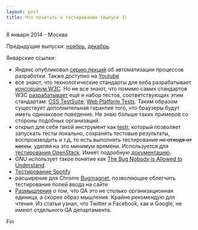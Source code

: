 ```yaml
---
layout: post
title: Что почитать о тестировании (выпуск 3)
---
```


<p class="meta">8 января 2014 - Москва</p>

Предыдущие выпуски: [ноябрь](http://blog.bronevichok.ru/2014/10/14/links.html), [декабрь](http://blog.bronevichok.ru/2014/12/14/links.html).

Январские ссылки:

- Яндекс опубликовал [серию лекций](https://academy.yandex.ru/events/autoschool/spb-2014/) об автоматизации процессов разработки. Также доступно на [Youtube](https://www.youtube.com/playlist?list=PLJMRN_6MT0JYItlUeor7YRa0r6-lI8MMR)
- все знают, что технологические стандарты для веба разрабатывает
[консорциум W3C](http://www.w3.org/). Но не все знают, что помимо
самих стандартов W3C [разрабатывает](http://testthewebforward.org/) ещё и набор тестов, соответствующих этим стандартам:
[CSS TestSuite](https://github.com/w3c/csswg-test), [Web Platform Tests](https://github.com/w3c/web-platform-tests).
Таким образом существует дополнительная гарантия того, что браузеры будут иметь
одинаковое поведение. Не знаю больше таких примеров со стороны подобных организаций.
-  открыл для себя такой инструмент как [testr](https://launchpad.net/testrepository),
который позволяет запускать тесты локально, сохранять тестовые результаты,
воспроизводить и т.д, то есть выполнять тестирование <s>не отходя от кассы</s>,
уделяя на это минимум времени. Используется для [тестирования OpenStack](https://wiki.openstack.org/wiki/Testr).
Имеет подробную [документацию](https://testrepository.readthedocs.org/en/latest/).
- GNU использует такое понятие как [The Bug Nobody is Allowed to Understand](https://www.gnu.org/philosophy/bug-nobody-allowed-to-understand.html).
- [Тестирование Spotify](http://oredev.org/2014/sessions/testing-in-continuous-deployment)
- расширение для Chrome [Bugmagnet](https://github.com/gojko/bugmagnet), позволяющее облегчить тестирование полей ввода
на сайте
- [Размышления](http://randsinrepose.com/archives/the-qa-mindset/) о том, что QA это не столько организационная единица,
а скорее образ мышления. Крайне рекомендую для чтения. Из статьи узнал, что Twitter и Facebook, как и Google,
не имеют отдельного QA департамента.

Fin
